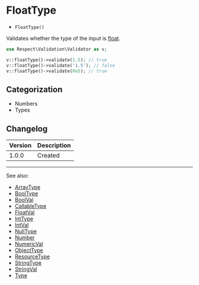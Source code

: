 # FloatType

- `FloatType()`

Validates whether the type of the input is [float](http://php.net/types.float).

```php
use Respect\Validation\Validator as v;

v::floatType()->validate(1.5); // true
v::floatType()->validate('1.5'); // false
v::floatType()->validate(0e5); // true
```

## Categorization

- Numbers
- Types

## Changelog

Version | Description
--------|-------------
  1.0.0 | Created

***
See also:

- [ArrayType](ArrayType.md)
- [BoolType](BoolType.md)
- [BoolVal](BoolVal.md)
- [CallableType](CallableType.md)
- [FloatVal](FloatVal.md)
- [IntType](IntType.md)
- [IntVal](IntVal.md)
- [NullType](NullType.md)
- [Number](Number.md)
- [NumericVal](NumericVal.md)
- [ObjectType](ObjectType.md)
- [ResourceType](ResourceType.md)
- [StringType](StringType.md)
- [StringVal](StringVal.md)
- [Type](Type.md)
